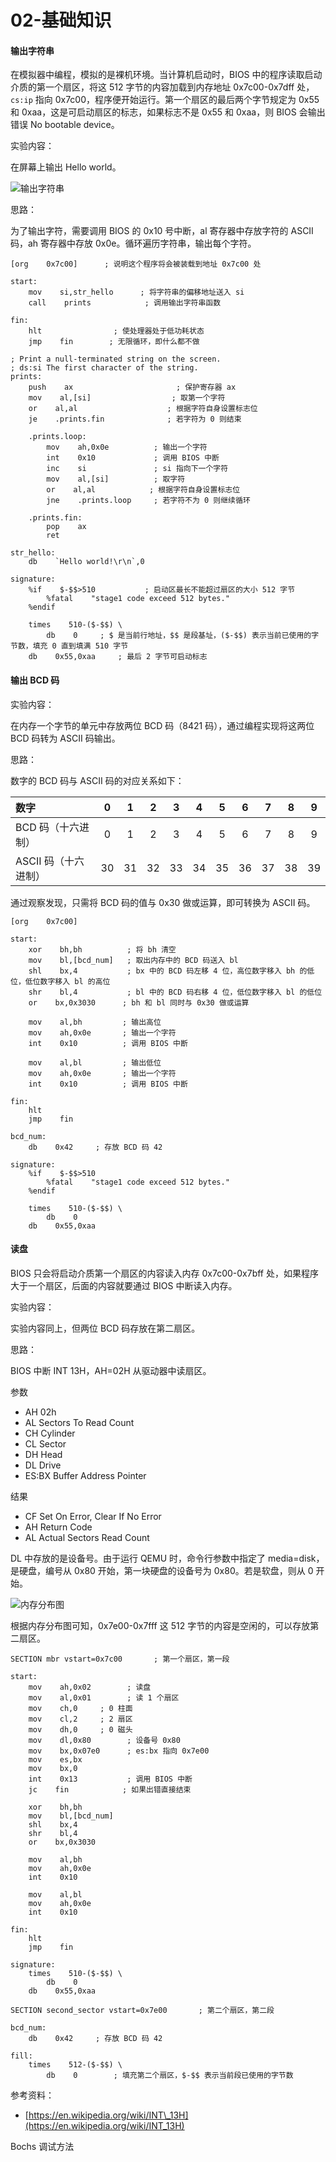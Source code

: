 # 02-基础知识



#### 输出字符串

在模拟器中编程，模拟的是裸机环境。当计算机启动时，BIOS 中的程序读取启动介质的第一个扇区，将这 512 字节的内容加载到内存地址 0x7c00-0x7dff 处，`cs:ip` 指向 0x7c00，程序便开始运行。第一个扇区的最后两个字节规定为 0x55 和 0xaa，这是可启动扇区的标志，如果标志不是 0x55 和 0xaa，则 BIOS 会输出错误 No bootable device。

实验内容：

在屏幕上输出 Hello world。

![&#x8F93;&#x51FA;&#x5B57;&#x7B26;&#x4E32;](./files_lmsitbe/output_string.jpg)

思路：

为了输出字符，需要调用 BIOS 的 0x10 号中断，al 寄存器中存放字符的 ASCII 码，ah 寄存器中存放 0x0e。循环遍历字符串，输出每个字符。

```text
[org    0x7c00]      ; 说明这个程序将会被装载到地址 0x7c00 处

start:
    mov    si,str_hello      ; 将字符串的偏移地址送入 si
    call    prints            ; 调用输出字符串函数

fin:
    hlt                ; 使处理器处于低功耗状态
    jmp    fin        ; 无限循环，即什么都不做

; Print a null-terminated string on the screen.
; ds:si The first character of the string.
prints:
    push    ax                       ; 保护寄存器 ax
    mov    al,[si]                  ; 取第一个字符
    or    al,al                    ; 根据字符自身设置标志位
    je    .prints.fin              ; 若字符为 0 则结束

    .prints.loop:
        mov    ah,0x0e          ; 输出一个字符
        int    0x10             ; 调用 BIOS 中断
        inc    si               ; si 指向下一个字符
        mov    al,[si]          ; 取字符
        or    al,al            ; 根据字符自身设置标志位
        jne    .prints.loop     ; 若字符不为 0 则继续循环

    .prints.fin:
        pop    ax
        ret

str_hello:
    db    `Hello world!\r\n`,0

signature:
    %if    $-$$>510           ; 启动区最长不能超过扇区的大小 512 字节
        %fatal    "stage1 code exceed 512 bytes."
    %endif

    times    510-($-$$) \
        db    0     ; $ 是当前行地址，$$ 是段基址，($-$$) 表示当前已使用的字节数，填充 0 直到填满 510 字节
    db    0x55,0xaa     ; 最后 2 字节可启动标志
```

#### 输出 BCD 码

实验内容：

在内存一个字节的单元中存放两位 BCD 码（8421 码），通过编程实现将这两位 BCD 码转为 ASCII 码输出。

思路：

数字的 BCD 码与 ASCII 码的对应关系如下：

| 数字 | 0 | 1 | 2 | 3 | 4 | 5 | 6 | 7 | 8 | 9 |
| :--- | :---: | :---: | :---: | :---: | :---: | :---: | :---: | :---: | :---: | :---: |
| BCD 码（十六进制） | 0 | 1 | 2 | 3 | 4 | 5 | 6 | 7 | 8 | 9 |
| ASCII 码（十六进制） | 30 | 31 | 32 | 33 | 34 | 35 | 36 | 37 | 38 | 39 |

通过观察发现，只需将 BCD 码的值与 0x30 做或运算，即可转换为 ASCII 码。

```text
[org    0x7c00]

start:
    xor    bh,bh          ; 将 bh 清空
    mov    bl,[bcd_num]   ; 取出内存中的 BCD 码送入 bl
    shl    bx,4           ; bx 中的 BCD 码左移 4 位，高位数字移入 bh 的低位，低位数字移入 bl 的高位
    shr    bl,4           ; bl 中的 BCD 码右移 4 位，低位数字移入 bl 的低位
    or    bx,0x3030      ; bh 和 bl 同时与 0x30 做或运算

    mov    al,bh         ; 输出高位
    mov    ah,0x0e       ; 输出一个字符
    int    0x10          ; 调用 BIOS 中断

    mov    al,bl         ; 输出低位
    mov    ah,0x0e       ; 输出一个字符
    int    0x10          ; 调用 BIOS 中断

fin:
    hlt
    jmp    fin

bcd_num:
    db    0x42     ; 存放 BCD 码 42

signature:
    %if    $-$$>510
        %fatal    "stage1 code exceed 512 bytes."
    %endif

    times    510-($-$$) \
        db    0
    db    0x55,0xaa
```

#### 读盘

BIOS 只会将启动介质第一个扇区的内容读入内存 0x7c00-0x7bff 处，如果程序大于一个扇区，后面的内容就要通过 BIOS 中断读入内存。

实验内容：

实验内容同上，但两位 BCD 码存放在第二扇区。

思路：

BIOS 中断 INT 13H，AH=02H 从驱动器中读扇区。

参数

* AH 02h
* AL Sectors To Read Count
* CH Cylinder
* CL Sector
* DH Head
* DL Drive
* ES:BX Buffer Address Pointer

结果

* CF Set On Error, Clear If No Error
* AH Return Code
* AL Actual Sectors Read Count

DL 中存放的是设备号。由于运行 QEMU 时，命令行参数中指定了 media=disk，是硬盘，编号从 0x80 开始，第一块硬盘的设备号为 0x80。若是软盘，则从 0 开始。

![&#x5185;&#x5B58;&#x5206;&#x5E03;&#x56FE;](./files_lmsitbe/mem_layout.jpg)

根据内存分布图可知，0x7e00-0x7fff 这 512 字节的内容是空闲的，可以存放第二扇区。

```text
SECTION mbr vstart=0x7c00       ; 第一个扇区，第一段

start:
    mov    ah,0x02        ; 读盘
    mov    al,0x01        ; 读 1 个扇区
    mov    ch,0     ; 0 柱面
    mov    cl,2     ; 2 扇区
    mov    dh,0     ; 0 磁头
    mov    dl,0x80        ; 设备号 0x80
    mov    bx,0x07e0      ; es:bx 指向 0x7e00
    mov    es,bx
    mov    bx,0
    int    0x13           ; 调用 BIOS 中断
    jc    fin            ; 如果出错直接结束

    xor    bh,bh
    mov    bl,[bcd_num]
    shl    bx,4
    shr    bl,4
    or    bx,0x3030

    mov    al,bh
    mov    ah,0x0e
    int    0x10

    mov    al,bl
    mov    ah,0x0e
    int    0x10

fin:
    hlt
    jmp    fin

signature:
    times    510-($-$$) \
        db    0
    db    0x55,0xaa

SECTION second_sector vstart=0x7e00       ; 第二个扇区，第二段

bcd_num:
    db    0x42     ; 存放 BCD 码 42

fill:
    times    512-($-$$) \
        db    0        ; 填充第二个扇区，$-$$ 表示当前段已使用的字节数
```

参考资料：

* [https://en.wikipedia.org/wiki/INT\_13H](https://en.wikipedia.org/wiki/INT_13H)

Bochs 调试方法


